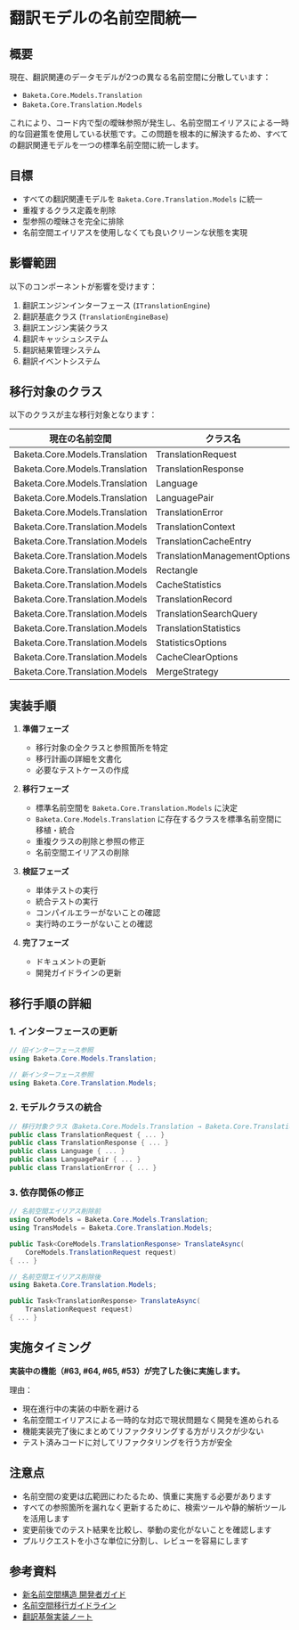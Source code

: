 # 翻訳モデルの名前空間統一

## 概要

現在、翻訳関連のデータモデルが2つの異なる名前空間に分散しています：

- `Baketa.Core.Models.Translation`
- `Baketa.Core.Translation.Models`

これにより、コード内で型の曖昧参照が発生し、名前空間エイリアスによる一時的な回避策を使用している状態です。この問題を根本的に解決するため、すべての翻訳関連モデルを一つの標準名前空間に統一します。

## 目標

- すべての翻訳関連モデルを `Baketa.Core.Translation.Models` に統一
- 重複するクラス定義を削除
- 型参照の曖昧さを完全に排除
- 名前空間エイリアスを使用しなくても良いクリーンな状態を実現

## 影響範囲

以下のコンポーネントが影響を受けます：

1. 翻訳エンジンインターフェース (`ITranslationEngine`)
2. 翻訳基底クラス (`TranslationEngineBase`)
3. 翻訳エンジン実装クラス
4. 翻訳キャッシュシステム
5. 翻訳結果管理システム
6. 翻訳イベントシステム

## 移行対象のクラス

以下のクラスが主な移行対象となります：

| 現在の名前空間 | クラス名 |
|-------------|---------|
| Baketa.Core.Models.Translation | TranslationRequest |
| Baketa.Core.Models.Translation | TranslationResponse |
| Baketa.Core.Models.Translation | Language |
| Baketa.Core.Models.Translation | LanguagePair |
| Baketa.Core.Models.Translation | TranslationError |
| Baketa.Core.Translation.Models | TranslationContext |
| Baketa.Core.Translation.Models | TranslationCacheEntry |
| Baketa.Core.Translation.Models | TranslationManagementOptions |
| Baketa.Core.Translation.Models | Rectangle
| Baketa.Core.Translation.Models | CacheStatistics
| Baketa.Core.Translation.Models | TranslationRecord
| Baketa.Core.Translation.Models | TranslationSearchQuery
| Baketa.Core.Translation.Models | TranslationStatistics
| Baketa.Core.Translation.Models | StatisticsOptions
| Baketa.Core.Translation.Models | CacheClearOptions
| Baketa.Core.Translation.Models | MergeStrategy

## 実装手順

1. **準備フェーズ**
   - 移行対象の全クラスと参照箇所を特定
   - 移行計画の詳細を文書化
   - 必要なテストケースの作成

2. **移行フェーズ**
   - 標準名前空間を `Baketa.Core.Translation.Models` に決定
   - `Baketa.Core.Models.Translation` に存在するクラスを標準名前空間に移植・統合
   - 重複クラスの削除と参照の修正
   - 名前空間エイリアスの削除

3. **検証フェーズ**
   - 単体テストの実行
   - 統合テストの実行
   - コンパイルエラーがないことの確認
   - 実行時のエラーがないことの確認

4. **完了フェーズ**
   - ドキュメントの更新
   - 開発ガイドラインの更新

## 移行手順の詳細

### 1. インターフェースの更新

```csharp
// 旧インターフェース参照
using Baketa.Core.Models.Translation;

// 新インターフェース参照
using Baketa.Core.Translation.Models;
```

### 2. モデルクラスの統合

```csharp
// 移行対象クラス（Baketa.Core.Models.Translation → Baketa.Core.Translation.Models）
public class TranslationRequest { ... }
public class TranslationResponse { ... }
public class Language { ... }
public class LanguagePair { ... }
public class TranslationError { ... }
```

### 3. 依存関係の修正

```csharp
// 名前空間エイリアス削除前
using CoreModels = Baketa.Core.Models.Translation;
using TransModels = Baketa.Core.Translation.Models;

public Task<CoreModels.TranslationResponse> TranslateAsync(
    CoreModels.TranslationRequest request)
{ ... }

// 名前空間エイリアス削除後
using Baketa.Core.Translation.Models;

public Task<TranslationResponse> TranslateAsync(
    TranslationRequest request)
{ ... }
```

## 実施タイミング

**実装中の機能（#63, #64, #65, #53）が完了した後に実施します。**

理由：
- 現在進行中の実装の中断を避ける
- 名前空間エイリアスによる一時的な対応で現状問題なく開発を進められる
- 機能実装完了後にまとめてリファクタリングする方がリスクが少ない
- テスト済みコードに対してリファクタリングを行う方が安全

## 注意点

- 名前空間の変更は広範囲にわたるため、慎重に実施する必要があります
- すべての参照箇所を漏れなく更新するために、検索ツールや静的解析ツールを活用します
- 変更前後でのテスト結果を比較し、挙動の変化がないことを確認します
- プルリクエストを小さな単位に分割し、レビューを容易にします

## 参考資料

- [新名前空間構造 開発者ガイド](E:\dev\Baketa\docs\2-development\guidelines\new-namespace-guide.md)
- [名前空間移行ガイドライン](E:\dev\Baketa\docs\2-development\guidelines\namespace-migration.md)
- [翻訳基盤実装ノート](E:\dev\Baketa\docs\development-notes\translation-implementation-notes.md)
